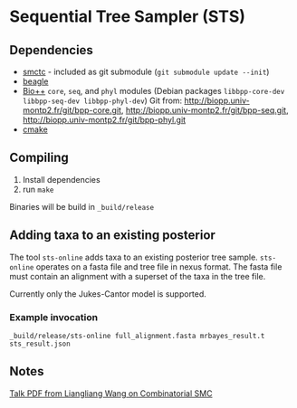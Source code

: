 Sequential Tree Sampler (STS)
=============================

## Dependencies

* [smctc][smctc] - included as git submodule (`git submodule update --init`)
* [beagle][beagle]
* [Bio++][bpp] `core`, `seq`, and `phyl` modules (Debian packages `libbpp-core-dev libbpp-seq-dev libbpp-phyl-dev`)
  Git from: http://biopp.univ-montp2.fr/git/bpp-core.git, http://biopp.univ-montp2.fr/git/bpp-seq.git, http://biopp.univ-montp2.fr/git/bpp-phyl.git
* [cmake][cmake]

## Compiling

1. Install dependencies
1. run `make`

Binaries will be build in `_build/release`

## Adding taxa to an existing posterior

The tool `sts-online` adds taxa to an existing posterior tree sample.
`sts-online` operates on a fasta file and tree file in nexus format. 
The fasta file must contain an alignment with a superset of the taxa in the tree file.

Currently only the Jukes-Cantor model is supported.

### Example invocation

    _build/release/sts-online full_alignment.fasta mrbayes_result.t sts_result.json

Notes
-----
[Talk PDF from Liangliang Wang on Combinatorial SMC][csmc]



[smctc]: http://www2.warwick.ac.uk/fac/sci/statistics/staff/academic-research/johansen/smctc/
[beagle]: https://code.google.com/p/beagle-lib/
[bpp]: http://biopp.univ-montp2.fr/
[csmc]: http://www2.warwick.ac.uk/fac/sci/statistics/crism/workshops/sequentialmontecarlo/programme/smc2012_lwpdf.pdf
[cmake]: http://www.cmake.org/
